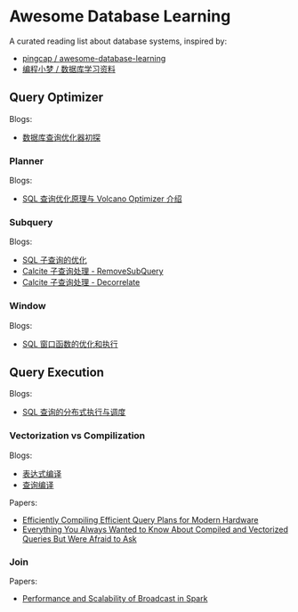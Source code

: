 # Awesome Database Learning

A curated reading list about database systems, inspired by:
- [pingcap / awesome-database-learning](https://github.com/pingcap/awesome-database-learning)
- [编程小梦 / 数据库学习资料](https://blog.bcmeng.com/post/database-learning.html)

## Query Optimizer

Blogs:
- [数据库查询优化器初探](https://mp.weixin.qq.com/s/VEK3V7zEULBPhAsKv1JENQ)

### Planner

Blogs:
- [SQL 查询优化原理与 Volcano Optimizer 介绍](https://zhuanlan.zhihu.com/p/48735419)

### Subquery

Blogs:
- [SQL 子查询的优化](https://zhuanlan.zhihu.com/p/60380557)
- [Calcite 子查询处理 - RemoveSubQuery](https://zhuanlan.zhihu.com/p/62338250)
- [Calcite 子查询处理 - Decorrelate](https://zhuanlan.zhihu.com/p/66227661)

### Window

Blogs:
- [SQL 窗口函数的优化和执行](https://zhuanlan.zhihu.com/p/80051518)


## Query Execution

Blogs:
- [SQL 查询的分布式执行与调度](https://zhuanlan.zhihu.com/p/100949808)

### Vectorization vs Compilization

Blogs:
- [表达式编译](https://zhuanlan.zhihu.com/p/51221350)
- [查询编译](https://zhuanlan.zhihu.com/p/58249033)

Papers:
- [Efficiently Compiling Efficient Query Plans for Modern Hardware](https://www.vldb.org/pvldb/vol4/p539-neumann.pdf)
- [Everything You Always Wanted to Know About Compiled and Vectorized Queries But Were Afraid to Ask](http://www.vldb.org/pvldb/vol11/p2209-kersten.pdf)

### Join

Papers:
- [Performance and Scalability of Broadcast in Spark](https://www.mosharaf.com/wp-content/uploads/mosharaf-spark-bc-report-spring10.pdf)

